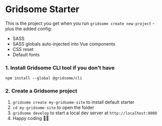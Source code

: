 # Gridsome Starter

This is the project you get when you run `gridsome create new-project` - plus the added config:

* SASS
* SASS globals auto-injected into Vue components
* CSS reset
* Default fonts

### 1. Install Gridsome CLI tool if you don't have

`npm install --global @gridsome/cli`

### 2. Create a Gridsome project

1. `gridsome create my-gridsome-site` to install default starter
2. `cd my-gridsome-site` to open the folder
3. `gridsome develop` to start a local dev server at `http://localhost:8080`
4. Happy coding 🎉🙌
